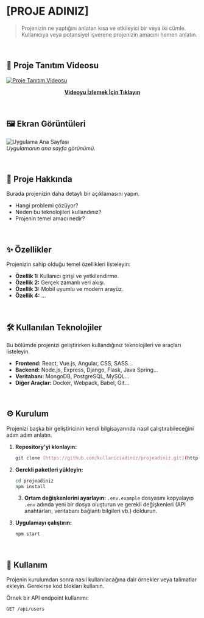 # [PROJE ADINIZ]

> Projenizin ne yaptığını anlatan kısa ve etkileyici bir veya iki cümle. Kullanıcıya veya potansiyel işverene projenizin amacını hemen anlatın.

<br>

## 🎥 Proje Tanıtım Videosu

<a href="YOUTUBE_VIDEO_LINKINIZ">
  <img src="(https://youtu.be/fp-AnVK3zPc)" alt="Proje Tanıtım Videosu" />
</a>

<p align="center">
  <a href="YOUTUBE_VIDEO_LINKINIZ"><strong>Videoyu İzlemek İçin Tıklayın</strong></a>
</p>

<br>

## 🖼️ Ekran Görüntüleri

![Uygulama Ana Sayfası](assets/ekran-goruntusu-1.png)
<br>
*Uygulamanın ana sayfa görünümü.*

<br>

## 🚀 Proje Hakkında

Burada projenizin daha detaylı bir açıklamasını yapın.
* Hangi problemi çözüyor?
* Neden bu teknolojileri kullandınız?
* Projenin temel amacı nedir?

<br>

## ✨ Özellikler

Projenizin sahip olduğu temel özellikleri listeleyin:
* **Özellik 1:** Kullanıcı girişi ve yetkilendirme.
* **Özellik 2:** Gerçek zamanlı veri akışı.
* **Özellik 3:** Mobil uyumlu ve modern arayüz.
* **Özellik 4:** ...

<br>

## 🛠️ Kullanılan Teknolojiler

Bu bölümde projenizi geliştirirken kullandığınız teknolojileri ve araçları listeleyin.
* **Frontend:** React, Vue.js, Angular, CSS, SASS...
* **Backend:** Node.js, Express, Django, Flask, Java Spring...
* **Veritabanı:** MongoDB, PostgreSQL, MySQL...
* **Diğer Araçlar:** Docker, Webpack, Babel, Git...

<br>

## ⚙️ Kurulum

Projenizi başka bir geliştiricinin kendi bilgisayarında nasıl çalıştırabileceğini adım adım anlatın.

1.  **Repository'yi klonlayın:**
    ```sh
    git clone [https://github.com/kullaniciadiniz/projeadiniz.git](https://github.com/kullaniciadiniz/projeadiniz.git)
    ```

2.  **Gerekli paketleri yükleyin:**
    ```sh
    cd projeadiniz
    npm install
    ```
    3.  **Ortam değişkenlerini ayarlayın:**
    `.env.example` dosyasını kopyalayıp `.env` adında yeni bir dosya oluşturun ve gerekli değişkenleri (API anahtarları, veritabanı bağlantı bilgileri vb.) doldurun.

4.  **Uygulamayı çalıştırın:**
    ```sh
    npm start
    ```

<br>

## 📖 Kullanım

Projenin kurulumdan sonra nasıl kullanılacağına dair örnekler veya talimatlar ekleyin. Gerekirse kod blokları kullanın.

Örnek bir API endpoint kullanımı:
```http
GET /api/users
